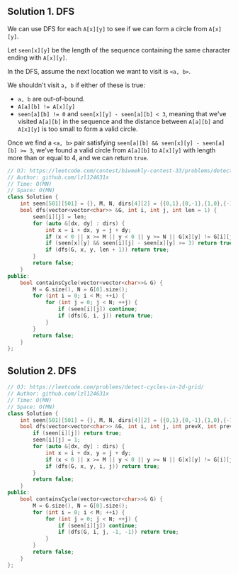 ## Solution 1. DFS

We can use DFS for each `A[x][y]` to see if we can form a circle from `A[x][y]`.

Let `seen[x][y]` be the length of the sequence containing the same character ending with `A[x][y]`.

In the DFS, assume the next location we want to visit is `<a, b>`.

We shouldn't visit `a, b` if either of these is true:
* `a, b` are out-of-bound.
* `A[a][b] != A[x][y]`
* `seen[a][b] != 0` and `seen[x][y] - seen[a][b] < 3`, meaning that we've visited `A[a][b]` in the sequence and the distance between `A[a][b]` and `A[x][y]` is too small to form a valid circle.

Once we find a `<a, b>` pair satisfying `seen[a][b] && seen[x][y] - seen[a][b] >= 3`, we've found a valid circle from `A[a][b]` to `A[x][y]` with length more than or equal to 4, and we can return `true`.

```cpp
// OJ: https://leetcode.com/contest/biweekly-contest-33/problems/detect-cycles-in-2d-grid/
// Author: github.com/lzl124631x
// Time: O(MN)
// Space: O(MN)
class Solution {
    int seen[501][501] = {}, M, N, dirs[4][2] = {{0,1},{0,-1},{1,0},{-1,0}};
    bool dfs(vector<vector<char>> &G, int i, int j, int len = 1) {
        seen[i][j] = len;
        for (auto &[dx, dy] : dirs) {
            int x = i + dx, y = j + dy;
            if (x < 0 || x >= M || y < 0 || y >= N || G[x][y] != G[i][j] || (seen[x][y] && seen[i][j] - seen[x][y] < 3)) continue;
            if (seen[x][y] && seen[i][j] - seen[x][y] >= 3) return true;
            if (dfs(G, x, y, len + 1)) return true;
        }
        return false;
    }
public:
    bool containsCycle(vector<vector<char>>& G) {
        M = G.size(), N = G[0].size();
        for (int i = 0; i < M; ++i) {
            for (int j = 0; j < N; ++j) {
                if (seen[i][j]) continue;
                if (dfs(G, i, j)) return true;
            }
        }
        return false;
    }
};
```

## Solution 2. DFS

```cpp
// OJ: https://leetcode.com/problems/detect-cycles-in-2d-grid/
// Author: github.com/lzl124631x
// Time: O(MN)
// Space: O(MN)
class Solution {
    int seen[501][501] = {}, M, N, dirs[4][2] = {{0,1},{0,-1},{1,0},{-1,0}};
    bool dfs(vector<vector<char>> &G, int i, int j, int prevX, int prevY) {
        if (seen[i][j]) return true;
        seen[i][j] = 1;
        for (auto &[dx, dy] : dirs) {
            int x = i + dx, y = j + dy;
            if (x < 0 || x >= M || y < 0 || y >= N || G[x][y] != G[i][j] || (prevX == x && prevY == y)) continue;
            if (dfs(G, x, y, i, j)) return true;
        }
        return false;
    }
public:
    bool containsCycle(vector<vector<char>>& G) {
        M = G.size(), N = G[0].size();
        for (int i = 0; i < M; ++i) {
            for (int j = 0; j < N; ++j) {
                if (seen[i][j]) continue;
                if (dfs(G, i, j, -1, -1)) return true;
            }
        }
        return false;
    }
};
```
